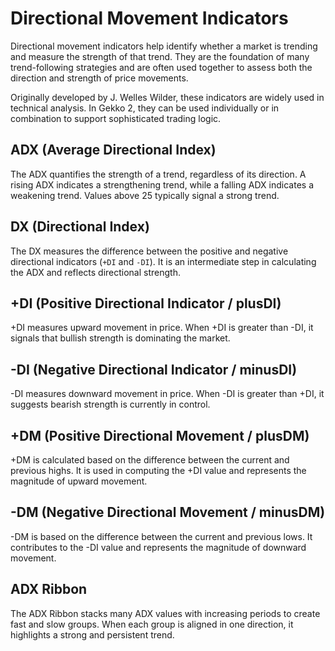 # Directional Movement Indicators

Directional movement indicators help identify whether a market is trending and measure the strength of that trend. They are the foundation of many trend-following strategies and are often used together to assess both the direction and strength of price movements.

Originally developed by J. Welles Wilder, these indicators are widely used in technical analysis. In Gekko 2, they can be used individually or in combination to support sophisticated trading logic.

## **ADX (Average Directional Index)**

The ADX quantifies the strength of a trend, regardless of its direction. A rising ADX indicates a strengthening trend, while a falling ADX indicates a weakening trend. Values above 25 typically signal a strong trend.

## **DX (Directional Index)**

The DX measures the difference between the positive and negative directional indicators (`+DI` and `-DI`). It is an intermediate step in calculating the ADX and reflects directional strength.

## **+DI (Positive Directional Indicator / plusDI)**

+DI measures upward movement in price. When +DI is greater than -DI, it signals that bullish strength is dominating the market.

## **-DI (Negative Directional Indicator / minusDI)**

-DI measures downward movement in price. When -DI is greater than +DI, it suggests bearish strength is currently in control.

## **+DM (Positive Directional Movement / plusDM)**

+DM is calculated based on the difference between the current and previous highs. It is used in computing the +DI value and represents the magnitude of upward movement.

## **-DM (Negative Directional Movement / minusDM)**

-DM is based on the difference between the current and previous lows. It contributes to the -DI value and represents the magnitude of downward movement.

## **ADX Ribbon**

The ADX Ribbon stacks many ADX values with increasing periods to create fast and slow groups. When each group is aligned in one direction, it highlights a strong and persistent trend.
